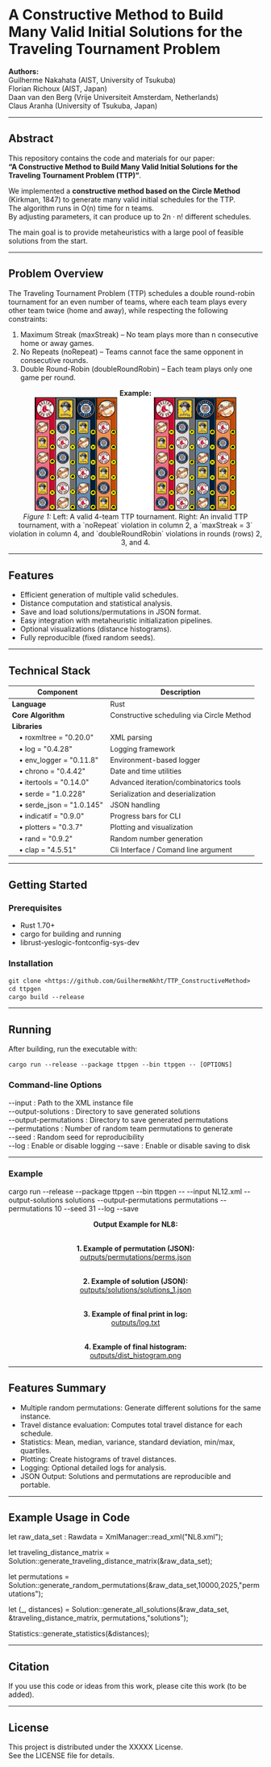 # A Constructive Method to Build Many Valid Initial Solutions for the Traveling Tournament Problem

**Authors:**  
Guilherme Nakahata (AIST, University of Tsukuba)  
Florian Richoux (AIST, Japan)  
Daan van den Berg (Vrije Universiteit Amsterdam, Netherlands)  
Claus Aranha (University of Tsukuba, Japan)

---

## Abstract

This repository contains the code and materials for our paper:  
**“A Constructive Method to Build Many Valid Initial Solutions for the Traveling Tournament Problem (TTP)”**.

We implemented a **constructive method based on the Circle Method** (Kirkman, 1847) to generate many valid initial schedules for the TTP.  
The algorithm runs in O(n) time for n teams.  
By adjusting parameters, it can produce up to 2n · n! different schedules.  

The main goal is to provide metaheuristics with a large pool of feasible solutions from the start.

---

## Problem Overview

The Traveling Tournament Problem (TTP) schedules a double round-robin tournament for an even number of teams, where each team plays every other team twice (home and away), while respecting the following constraints:

1. Maximum Streak (maxStreak) – No team plays more than n consecutive home or away games.  
2. No Repeats (noRepeat) – Teams cannot face the same opponent in consecutive rounds.  
3. Double Round-Robin (doubleRoundRobin) – Each team plays only one game per round.

<div align="center">
<b>Example:</b><br>
<img src="ttpgen/images/ttp.png" alt="Traveling Tournament Problem (TTP)" width="400"/><br>
<i>Figure 1:</i> Left: A valid 4-team TTP tournament. Right: An invalid TTP tournament, with a `noRepeat` violation in column 2, a `maxStreak = 3` violation in column 4, and `doubleRoundRobin` violations in rounds (rows) 2, 3, and 4.
</div>

---

## Features

- Efficient generation of multiple valid schedules.
- Distance computation and statistical analysis.
- Save and load solutions/permutations in JSON format.
- Easy integration with metaheuristic initialization pipelines.
- Optional visualizations (distance histograms).
- Fully reproducible (fixed random seeds).

---

## Technical Stack

| Component | Description                               |
|------------|-------------------------------------------|
| **Language** | Rust                                      |
| **Core Algorithm** | Constructive scheduling via Circle Method |
| **Libraries** |                                           |
|  • roxmltree = "0.20.0" | XML parsing                               |
|  • log = "0.4.28" | Logging framework                         |
|  • env_logger = "0.11.8" | Environment-based logger                  |
|  • chrono = "0.4.42" | Date and time utilities                   |
|  • itertools = "0.14.0" | Advanced iteration/combinatorics tools    |
|  • serde = "1.0.228" | Serialization and deserialization         |
|  • serde_json = "1.0.145" | JSON handling                             |
|  • indicatif = "0.9.0" | Progress bars for CLI                     |
|  • plotters = "0.3.7" | Plotting and visualization                |
|  • rand = "0.9.2" | Random number generation                  |
|  • clap = "4.5.51" | Cli Interface / Comand line argument      |

---

## Getting Started

### Prerequisites

- Rust 1.70+
- cargo for building and running
- librust-yeslogic-fontconfig-sys-dev

### Installation

    git clone <https://github.com/GuilhermeNkht/TTP_ConstructiveMethod>
    cd ttpgen
    cargo build --release

---

## Running

After building, run the executable with:

    cargo run --release --package ttpgen --bin ttpgen -- [OPTIONS]

### Command-line Options

--input <file> : Path to the XML instance file  
--output-solutions <folder> : Directory to save generated solutions  
--output-permutations <folder> : Directory to save generated permutations  
--permutations <n> : Number of random team permutations to generate  
--seed <n> : Random seed for reproducibility  
--log : Enable or disable logging
--save : Enable or disable saving to disk  

---

### Example

cargo run --release --package ttpgen --bin ttpgen --     --input NL12.xml     --output-solutions solutions     --output-permutations permutations     --permutations 10     --seed 31     --log     --save

<div align="center">
<b>Output Example for NL8:</b><br><br>

<b>1. Example of permutation (JSON):</b>  
[outputs/permutations/perms.json](ttpgen/permutations/permutation.json)<br><br>

<b>2. Example of solution (JSON):</b>  
[outputs/solutions/solutions_1.json](ttpgen/solutions/solution_1.json)<br><br>

<b>3. Example of final print in log:</b>  
[outputs/log.txt](ttpgen/log.txt)<br><br>

<b>4. Example of final histogram:</b>  
[outputs/dist_histogram.png](ttpgen/images/dist_histogram.png)<br>
</div>



---

## Features Summary

- Multiple random permutations: Generate different solutions for the same instance.  
- Travel distance evaluation: Computes total travel distance for each schedule.  
- Statistics: Mean, median, variance, standard deviation, min/max, quartiles.  
- Plotting: Create histograms of travel distances.  
- Logging: Optional detailed logs for analysis.  
- JSON Output: Solutions and permutations are reproducible and portable.

---

## Example Usage in Code

let raw_data_set : Rawdata = XmlManager::read_xml("NL8.xml");

let traveling_distance_matrix = Solution::generate_traveling_distance_matrix(&raw_data_set);

let permutations = Solution::generate_random_permutations(&raw_data_set,10000,2025,"permutations");

let (_, distances) = Solution::generate_all_solutions(&raw_data_set, &traveling_distance_matrix, permutations,"solutions");

Statistics::generate_statistics(&distances);

---

## Citation

If you use this code or ideas from this work, please cite this work (to be added).

---

## License

This project is distributed under the XXXXX License.  
See the LICENSE file for details.
